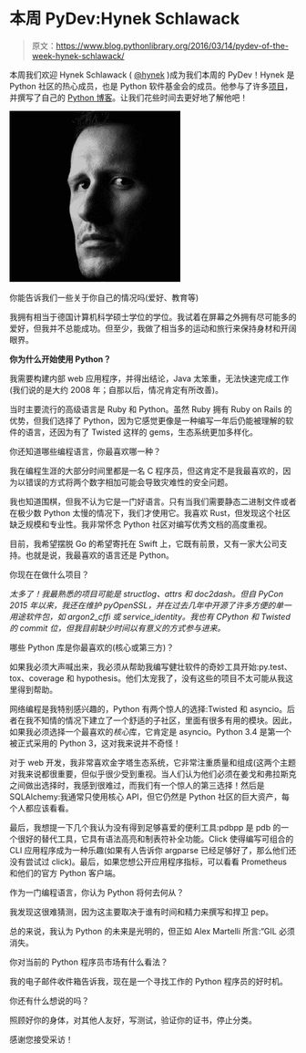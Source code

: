 # 本周 PyDev:Hynek Schlawack

> 原文：<https://www.blog.pythonlibrary.org/2016/03/14/pydev-of-the-week-hynek-schlawack/>

本周我们欢迎 Hynek Schlawack ( [@hynek](https://twitter.com/hynek) )成为我们本周的 PyDev！Hynek 是 Python 社区的热心成员，也是 Python 软件基金会的成员。他参与了许多[项目](https://github.com/hynek)，并撰写了自己的 [Python 博客](https://hynek.me/articles/)。让我们花些时间去更好地了解他吧！

![hynek](img/ff6d21e742add156297e088b7d8785d9.png)

你能告诉我们一些关于你自己的情况吗(爱好、教育等)

我拥有相当于德国计算机科学硕士学位的学位。我试着在屏幕之外拥有尽可能多的爱好，但我并不总能成功。但至少，我做了相当多的运动和旅行来保持身材和开阔眼界。

**你为什么开始使用 Python？**

我需要构建内部 web 应用程序，并得出结论，Java 太笨重，无法快速完成工作(我们说的是大约 2008 年；自那以后，情况肯定有所改善)。

当时主要流行的高级语言是 Ruby 和 Python。虽然 Ruby 拥有 Ruby on Rails 的优势，但我们选择了 Python，因为它感觉更像是一种编写一年后仍能被理解的软件的语言，还因为有了 Twisted 这样的 gems，生态系统更加多样化。

你还知道哪些编程语言，你最喜欢哪一种？

我在编程生涯的大部分时间里都是一名 C 程序员，但这肯定不是我最喜欢的，因为以错误的方式将两个数字相加可能会导致灾难性的安全问题。

我也知道围棋，但我不认为它是一门好语言。只有当我们需要静态二进制文件或者在极少数 Python 太慢的情况下，我们才使用它。我喜欢 Rust，但发现这个社区缺乏规模和专业性。我非常怀念 Python 社区对编写优秀文档的高度重视。

目前，我希望摆脱 Go 的希望寄托在 Swift 上，它既有前景，又有一家大公司支持。也就是说，我最喜欢的语言还是 Python。

你现在在做什么项目？

*太多了！我最熟悉的项目可能是 structlog、attrs 和 doc2dash。但自 PyCon 2015 年以来，我还在维护 pyOpenSSL，并在过去几年中开源了许多方便的单一用途软件包，如 argon2_cffi 或 service_identity。我也有 CPython 和 Twisted 的 commit 位，但我目前缺少时间以有意义的方式参与进来。*

哪些 Python 库是你最喜欢的(核心或第三方)？

如果我必须大声喊出来，我必须从帮助我编写健壮软件的奇妙工具开始:py.test、tox、coverage 和 hypothesis。他们太宠我了，没有这些的项目不太可能从我这里得到帮助。

网络编程是我特别感兴趣的，Python 有两个惊人的选择:Twisted 和 asyncio。后者在我不知情的情况下建立了一个舒适的子社区，里面有很多有用的模块。因此，如果我必须选择一个最喜欢的*核心*库，它肯定是 asyncio。Python 3.4 是第一个被正式采用的 Python 3，这对我来说并不奇怪！

对于 web 开发，我非常喜欢金字塔生态系统，它非常注重质量和组成(这两个主题对我来说都很重要，但似乎很少受到重视。当人们认为他们必须在姜戈和弗拉斯克之间做出选择时，我感到很难过，而我们有一个惊人的第三选择！然后是 SQLAlchemy:我通常只使用核心 API，但它仍然是 Python 社区的巨大资产，每个人都应该看看。

最后，我想提一下几个我认为没有得到足够喜爱的便利工具:pdbpp 是 pdb 的一个很好的替代工具，它具有语法高亮和制表符补全功能。Click 使得编写可组合的 CLI 应用程序成为一种乐趣(如果有人告诉你 argparse 已经足够好了，那么他们还没有尝试过 click)。最后，如果您想公开应用程序指标，可以看看 Prometheus 和他们的官方 Python 客户端。

作为一门编程语言，你认为 Python 将何去何从？

我发现这很难猜测，因为这主要取决于谁有时间和精力来撰写和捍卫 pep。

总的来说，我认为 Python 的未来是光明的，但正如 Alex Martelli 所言:“GIL 必须消失。

你对当前的 Python 程序员市场有什么看法？

我的电子邮件收件箱告诉我，现在是一个寻找工作的 Python 程序员的好时机。

你还有什么想说的吗？

照顾好你的身体，对其他人友好，写测试，验证你的证书，停止分类。

感谢您接受采访！